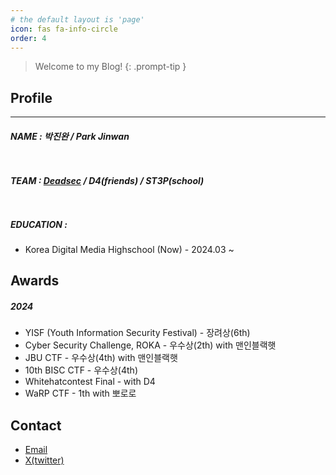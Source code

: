 ```yaml
---
# the default layout is 'page'
icon: fas fa-info-circle
order: 4
---
```


> Welcome to my Blog!
{: .prompt-tip }

## **Profile**
---

##### **NAME** : 박진완 / Park Jinwan

<div style="height: 10px;"></div>

##### **TEAM** : [Deadsec](https://deadsec.team/) / D4(friends) / ST3P(school)

<div style="height: 10px;"></div>

##### **EDUCATION** :

- Korea Digital Media Highschool (Now) - 2024.03 ~


## **Awards**

##### **2024**

- YISF (Youth Information Security Festival) - 장려상(6th)
- Cyber Security Challenge, ROKA - 우수상(2th) with 맨인블랙햇
- JBU CTF - 우수상(4th) with 맨인블랙햇
- 10th BISC CTF - 우수상(4th)
- Whitehatcontest Final - with D4
- WaRP CTF - 1th with 뽀로로

## Contact

- [Email](mailto:goldleo1@naver.com)
- [X(twitter)](https://x.com/goldleo01)